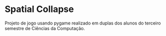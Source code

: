 # Spatial Collapse

Projeto de jogo usando pygame realizado em duplas dos alunos do terceiro semestre de Ciências da Computação. 
